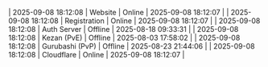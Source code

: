 | 2025-09-08 18:12:08 | Website | Online | 2025-09-08 18:12:07 |
| 2025-09-08 18:12:08 | Registration | Online | 2025-09-08 18:12:07 |
| 2025-09-08 18:12:08 | Auth Server | Offline | 2025-08-18 09:33:31 |
| 2025-09-08 18:12:08 | Kezan (PvE) | Offline | 2025-08-03 17:58:02 |
| 2025-09-08 18:12:08 | Gurubashi (PvP) | Offline | 2025-08-23 21:44:06 |
| 2025-09-08 18:12:08 | Cloudflare | Online | 2025-09-08 18:12:07 |
